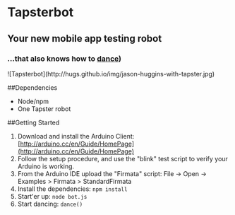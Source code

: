 # Tapsterbot

## Your new mobile app testing robot

### ...that also knows how to [dance](http://youtu.be/lbjilf5cz88)) 

<span>
    ![Tapsterbot](http://hugs.github.io/img/jason-huggins-with-tapster.jpg) 
</span>

##Dependencies
- Node/npm
- One Tapster robot

##Getting Started

1. Download and install the Arduino Client: [http://arduino.cc/en/Guide/HomePage](http://arduino.cc/en/Guide/HomePage)
2. Follow the setup procedure, and use the "blink" test script to verify your Arduino is working.
3. From the Arduino IDE upload the "Firmata" script: File -> Open -> Examples > Firmata > StandardFirmata
4. Install the dependencies: `npm install`
5. Start'er up: `node bot.js`
6. Start dancing: `dance()`

